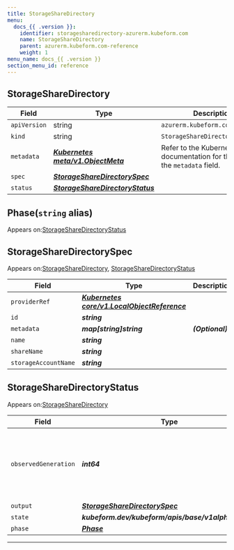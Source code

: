 ```yaml
---
title: StorageShareDirectory
menu:
  docs_{{ .version }}:
    identifier: storagesharedirectory-azurerm.kubeform.com
    name: StorageShareDirectory
    parent: azurerm.kubeform.com-reference
    weight: 1
menu_name: docs_{{ .version }}
section_menu_id: reference
---
```


## StorageShareDirectory
| Field | Type | Description |
| ------ | ----- | ----------- |
| `apiVersion` | string | `azurerm.kubeform.com/v1alpha1` |
|    `kind` | string | `StorageShareDirectory` |
| `metadata` | ***[Kubernetes meta/v1.ObjectMeta](https://kubernetes.io/docs/reference/generated/kubernetes-api/v1.13/#objectmeta-v1-meta)***|Refer to the Kubernetes API documentation for the fields of the `metadata` field.|
| `spec` | ***[StorageShareDirectorySpec](#storagesharedirectoryspec)***||
| `status` | ***[StorageShareDirectoryStatus](#storagesharedirectorystatus)***||
## Phase(`string` alias)

Appears on:[StorageShareDirectoryStatus](#storagesharedirectorystatus)

## StorageShareDirectorySpec

Appears on:[StorageShareDirectory](#storagesharedirectory), [StorageShareDirectoryStatus](#storagesharedirectorystatus)

| Field | Type | Description |
| ------ | ----- | ----------- |
| `providerRef` | ***[Kubernetes core/v1.LocalObjectReference](https://kubernetes.io/docs/reference/generated/kubernetes-api/v1.13/#localobjectreference-v1-core)***||
| `id` | ***string***||
| `metadata` | ***map[string]string***| ***(Optional)*** |
| `name` | ***string***||
| `shareName` | ***string***||
| `storageAccountName` | ***string***||
## StorageShareDirectoryStatus

Appears on:[StorageShareDirectory](#storagesharedirectory)

| Field | Type | Description |
| ------ | ----- | ----------- |
| `observedGeneration` | ***int64***| ***(Optional)*** Resource generation, which is updated on mutation by the API Server.|
| `output` | ***[StorageShareDirectorySpec](#storagesharedirectoryspec)***| ***(Optional)*** |
| `state` | ***kubeform.dev/kubeform/apis/base/v1alpha1.State***| ***(Optional)*** |
| `phase` | ***[Phase](#phase)***| ***(Optional)*** |
---
